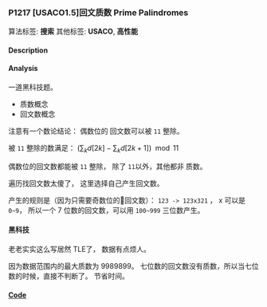 ### P1217 [USACO1.5]回文质数 Prime Palindromes

算法标签: **搜索**
其他标签: **USACO**, **高性能**


#### Description

#### Analysis

一道黑科技题。

- 质数概念
- 回文数概念

注意有一个数论结论： 偶数位的 回文数可以被 `11` 整除。

被 `11` 整除的数满足： $(\sum_{k}{d[2k]} - \sum_{k}{d[2k+1]}) \mod 11$

偶数位的回文数都能被 `11` 整除， 除了 `11`以外，其他都非 质数。

遍历找回文数太傻了， 这里选择自己产生回文数。

产生的规则是（因为只需要奇数位的回文数）： `123 -> 123x321` ， x  可以是 `0~9`， 所以一个 7 位数的回文数，可以用 `100~999`  三位数产生。


#### 黑科技

老老实实这么写居然 TLE了， 数据有点烦人。

因为数据范围内的最大质数为 9989899。 七位数的回文数没有质数，所以当七位数的时候，直接不判断了。 节省时间。


#### [Code](../cpp/p1217.cpp)
